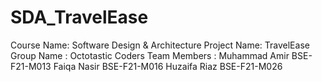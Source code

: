 # SDA_TravelEase
Course Name: Software Design & Architecture
Project Name: TravelEase
Group Name : Octotastic Coders
Team Members :
Muhammad Amir BSE-F21-M013
Faiqa Nasir   BSE-F21-M016
Huzaifa Riaz  BSE-F21-M026
